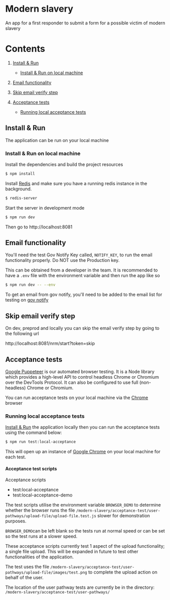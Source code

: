 # Modern slavery

An app for a first responder to submit a form for a possible victim of modern slavery

# Contents

1. [Install & Run](#install-and-run)
    - [Install & Run on local machine](#install-and-run-on-local-machine)

2. [Email functionality](#email-functionality)

3. [Skip email verify step](#skip-email-verify-step)

4. [Acceptance tests](#acceptance-tests)
    - [Running local acceptance tests](#running-local-acceptance-tests)


## Install & Run <a name="install-and-run"></a>
The application can be run on your local machine

### Install & Run on local machine <a name="install-and-run-on-local-machine"></a>
Install the dependencies and build the project resources
```bash
$ npm install
```

Install [Redis](https://redis.io/) and make sure you have a running redis instance in the background.

```bash
$ redis-server
```

Start the server in development mode
```bash
$ npm run dev
```

Then go to http://localhost:8081


## Email functionality  <a name="email-functionality"></a>

You'll need the test Gov Notify Key called, `NOTIFY_KEY`, to run the email functionality properly. Do NOT use the Production key.

This can be obtained from a developer in the team.  It is recommended to have a `.env` file with the environment variable and then run the app like so

```bash
$ npm run dev -- --env
```

To get an email from gov notify, you'll need to be added to the email list for testing on [gov notify](https://www.notifications.service.gov.uk/sign-in)

## Skip email verify step  <a name="skip-email-verify-step"></a>

On dev, preprod and locally you can skip the email verify step by going to the following url

http://localhost:8081/nrm/start?token=skip


## Acceptance tests  <a name="acceptance-tests"></a>

[Google Puppeteer](https://developers.google.com/web/tools/puppeteer/) is our automated browser testing. It is a Node library which provides a high-level API to control headless Chrome or Chromium over the DevTools Protocol. It can also be configured to use full (non-headless) Chrome or Chromium.

You can run acceptance tests on your local machine via the [Chrome](#https://www.google.com/chrome/) browser

### Running local acceptance tests  <a name="running-local-acceptance-tests"></a>
[Install & Run](#install-and-run-on-local-machine)  the application locally then you can run the acceptance tests using the command below:

```bash
$ npm run test:local-acceptance
```

This will open up an instance of [Google Chrome](#https://www.google.com/chrome/) on your local machine for each test.

#### Acceptance test scripts
Acceptance scripts
- test:local-acceptance
- test:local-acceptance-demo

The test scripts utilise the environment variable `BROWSER_DEMO` to determine whether the browser runs the file `/modern-slavery/acceptance-test/user-pathways/upload-file/upload-file.test.js` slower for demonstration purposes.

`BROWSER_DEMO`can be left blank so the tests run at normal speed or can be set so the test runs at a slower speed.

These acceptance scripts currently test 1 aspect of the upload functionality; a single file upload. This will be expanded in future to test other functionalities of the application.

The test uses the file `/modern-slavery/acceptance-test/user-pathways/upload-file/images/test.png` to complete the upload action on behalf of the user.

The location of the user pathway tests are currently be in the directory: `/modern-slavery/acceptance-test/user-pathways/`

